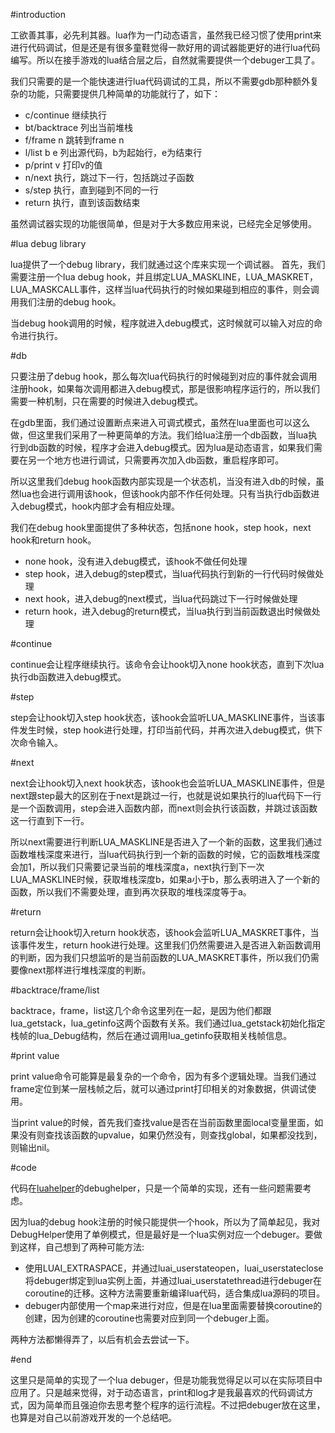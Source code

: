 #introduction

工欲善其事，必先利其器。lua作为一门动态语言，虽然我已经习惯了使用print来进行代码调试，但是还是有很多童鞋觉得一款好用的调试器能更好的进行lua代码编写。所以在接手游戏的lua结合层之后，自然就需要提供一个debuger工具了。

我们只需要的是一个能快速进行lua代码调试的工具，所以不需要gdb那种额外复杂的功能，只需要提供几种简单的功能就行了，如下：

- c/continue   继续执行
- bt/backtrace 列出当前堆栈
- f/frame n    跳转到frame n
- l/list b e   列出源代码，b为起始行，e为结束行
- p/print v    打印v的值
- n/next       执行，跳过下一行，包括跳过子函数
- s/step       执行，直到碰到不同的一行
- return       执行，直到该函数结束

虽然调试器实现的功能很简单，但是对于大多数应用来说，已经完全足够使用。

#lua debug library

lua提供了一个debug library，我们就通过这个库来实现一个调试器。
首先，我们需要注册一个lua debug hook，并且绑定LUA_MASKLINE，LUA_MASKRET，LUA_MASKCALL事件，这样当lua代码执行的时候如果碰到相应的事件，则会调用我们注册的debug hook。

当debug hook调用的时候，程序就进入debug模式，这时候就可以输入对应的命令进行执行。

#db

只要注册了debug hook，那么每次lua代码执行的时候碰到对应的事件就会调用注册hook，如果每次调用都进入debug模式，那是很影响程序运行的，所以我们需要一种机制，只在需要的时候进入debug模式。

在gdb里面，我们通过设置断点来进入可调式模式，虽然在lua里面也可以这么做，但这里我们采用了一种更简单的方法。我们给lua注册一个db函数，当lua执行到db函数的时候，程序才会进入debug模式。因为lua是动态语言，如果我们需要在另一个地方也进行调试，只需要再次加入db函数，重启程序即可。

所以这里我们debug hook函数内部实现是一个状态机，当没有进入db的时候，虽然lua也会进行调用该hook，但该hook内部不作任何处理。只有当执行db函数进入debug模式，hook内部才会有相应处理。

我们在debug hook里面提供了多种状态，包括none hook，step hook，next hook和return hook。

- none hook，没有进入debug模式，该hook不做任何处理
- step hook，进入debug的step模式，当lua代码执行到新的一行代码时候做处理
- next hook，进入debug的next模式，当lua代码跳过下一行时候做处理
- return hook，进入debug的return模式，当lua执行到当前函数退出时候做处理

#continue

continue会让程序继续执行。该命令会让hook切入none hook状态，直到下次lua执行db函数进入debug模式。

#step

step会让hook切入step hook状态，该hook会监听LUA_MASKLINE事件，当该事件发生时候，step hook进行处理，打印当前代码，并再次进入debug模式，供下次命令输入。

#next

next会让hook切入next hook状态，该hook也会监听LUA_MASKLINE事件，但是next跟step最大的区别在于next是跳过一行，也就是说如果执行的lua代码下一行是一个函数调用，step会进入函数内部，而next则会执行该函数，并跳过该函数这一行直到下一行。

所以next需要进行判断LUA_MASKLINE是否进入了一个新的函数，这里我们通过函数堆栈深度来进行，当lua代码执行到一个新的函数的时候，它的函数堆栈深度会加1，所以我们只需要记录当前的堆栈深度a，next执行到下一次LUA_MASKLINE时候，获取堆栈深度b，如果a小于b，那么表明进入了一个新的函数，所以我们不需要处理，直到再次获取的堆栈深度等于a。

#return

return会让hook切入return hook状态，该hook会监听LUA_MASKRET事件，当该事件发生，return hook进行处理。这里我们仍然需要进入是否进入新函数调用的判断，因为我们只想监听的是当前函数的LUA_MASKRET事件，所以我们仍需要像next那样进行堆栈深度的判断。

#backtrace/frame/list

backtrace，frame，list这几个命令这里列在一起，是因为他们都跟lua_getstack，lua_getinfo这两个函数有关系。我们通过lua_getstack初始化指定栈帧的lua_Debug结构，然后在通过调用lua_getinfo获取相关栈帧信息。

#print value

print value命令可能算是最复杂的一个命令，因为有多个逻辑处理。当我们通过frame定位到某一层栈帧之后，就可以通过print打印相关的对象数据，供调试使用。

当print value的时候，首先我们查找value是否在当前函数里面local变量里面，如果没有则查找该函数的upvalue，如果仍然没有，则查找global，如果都没找到，则输出nil。

#code

代码在[luahelper](https://github.com/siddontang/luahelper)的debughelper，只是一个简单的实现，还有一些问题需要考虑。

因为lua的debug hook注册的时候只能提供一个hook，所以为了简单起见，我对DebugHelper使用了单例模式，但是最好是一个lua实例对应一个debuger。要做到这样，自己想到了两种可能方法:

- 使用LUAI_EXTRASPACE，并通过luai_userstateopen，luai_userstateclose将debuger绑定到lua实例上面，并通过luai_userstatethread进行debuger在coroutine的迁移。这种方法需要重新编译lua代码，适合集成lua源码的项目。
- debuger内部使用一个map来进行对应，但是在lua里面需要替换coroutine的创建，因为创建的coroutine也需要对应到同一个debuger上面。

两种方法都懒得弄了，以后有机会去尝试一下。

#end

这里只是简单的实现了一个lua debuger，但是功能我觉得足以可以在实际项目中应用了。只是越来觉得，对于动态语言，print和log才是我最喜欢的代码调试方式，因为简单而且强迫你去思考整个程序的运行流程。不过把debuger放在这里，也算是对自己以前游戏开发的一个总结吧。
